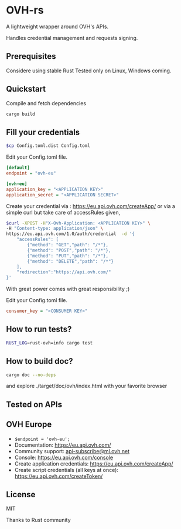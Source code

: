 # OVH-rs

A lightweight wrapper around OVH's APIs.

Handles credential management and requests signing.

Prerequisites
------------

Considere using stable Rust
Tested only on Linux, Windows coming.

Quickstart
----------

Compile and fetch dependencies

```bash
cargo build
```

## Fill your credentials

``` bash
$cp Config.toml.dist Config.toml
```

Edit your Config.toml file.

``` ini
[default]
endpoint = "ovh-eu"

[ovh-eu]
application_key = "<APPLICATION KEY>"
application_secret = "<APPLICATION SECRET>"
```

Create your credential via : https://eu.api.ovh.com/createApp/
or via a simple curl but take care of accessRules given,

```bash
$curl -XPOST -H"X-Ovh-Application: <APPLICATION KEY>" \
-H "Content-type: application/json" \
https://eu.api.ovh.com/1.0/auth/credential  -d '{
    "accessRules": [
        {"method": "GET","path": "/*"},
        {"method": "POST","path": "/*"},
        {"method": "PUT","path": "/*"},
        {"method": "DELETE","path": "/*"}
    ],
    "redirection":"https://api.ovh.com/"
}'
```

With great power comes with great responsibility ;)

Edit your Config.toml file.

``` ini
consumer_key = "<CONSUMER KEY>"
```

How to run tests?
-----------------

```bash
RUST_LOG=rust-ovh=info cargo test
```

How to build doc?
-----------------

```bash
cargo doc --no-deps
```
and explore ./target/doc/ovh/index.html
with your favorite browser

Tested on APIs
--------------

## OVH Europe

 * ```$endpoint = 'ovh-eu';```
 * Documentation: https://eu.api.ovh.com/
 * Community support: api-subscribe@ml.ovh.net
 * Console: https://eu.api.ovh.com/console
 * Create application credentials: https://eu.api.ovh.com/createApp/
 * Create script credentials (all keys at once): https://eu.api.ovh.com/createToken/

License
-------
MIT


Thanks to Rust community
